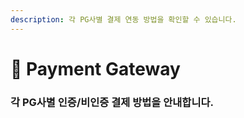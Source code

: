 ```yaml
---
description: 각 PG사별 결제 연동 방법을 확인할 수 있습니다.
---
```


# 🏢 Payment Gateway

### 각 PG사별 인증/비인증 결제 방법을 안내합니다.
